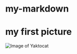 # my-markdown
# my first picture
![Image of Yaktocat](https://octodex.github.com/images/yaktocat.png)
